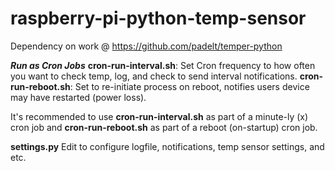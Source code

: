 raspberry-pi-python-temp-sensor
===============================

Dependency on work @ https://github.com/padelt/temper-python

***Run as Cron Jobs***
**cron-run-interval.sh**: Set Cron frequency to how often you want to check temp, log, and check to send interval notifications.
**cron-run-reboot.sh**: Set to re-initiate process on reboot, notifies users device may have restarted (power loss).

It's recommended to use **cron-run-interval.sh** as part of a minute-ly (x) cron job and **cron-run-reboot.sh** as part of a reboot (on-startup) cron job.

**settings.py** 
Edit to configure logfile, notifications, temp sensor settings, and etc.
